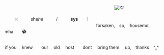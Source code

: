 　　　　　　　　　　　　　 　　　　　 　　　　　　　![ ♡ ](https://komarev.com/ghpvc/?username=innocntluvr&color=BF7089&label=♡)


   　　   𓏴　　　she*he*　　　/　　　**sys**　　!<br>
　　　　　　　　　　　　　 　　　　　　　　forsaken,　sp,　housemd,　mha　　✿      　　 　　   
<p align="center">          
  <br>
  if you 　knew　　our 　old 　host　　dont 　bring them 　up,　thanks　^_^<br>
  <br>
<p align="center">

